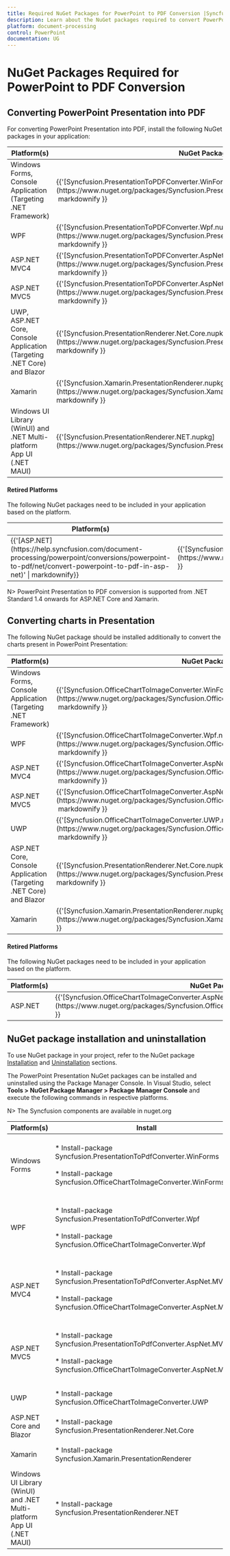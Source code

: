```yaml
---
title: Required NuGet Packages for PowerPoint to PDF Conversion |Syncfusion
description: Learn about the NuGet packages required to convert PowerPoint to PDF using the .NET PowerPoint (Presentation) library.
platform: document-processing
control: PowerPoint
documentation: UG
---
```

# NuGet Packages Required for PowerPoint to PDF Conversion

## Converting PowerPoint Presentation into PDF

For converting PowerPoint Presentation into PDF, install the following NuGet packages in your application:

<table>
<tr>
<thead>
<th><b>Platform(s)</b></th>
<th><b>NuGet Package</b></th>
</thead>
</tr>
<tr>
<td>
Windows Forms, Console Application (Targeting .NET Framework)
</td>
<td>
{{'[Syncfusion.PresentationToPDFConverter.WinForms.nupkg](https://www.nuget.org/packages/Syncfusion.PresentationToPdfConverter.WinForms/)'| markdownify }}
</td>
</tr>
<tr>
<td>
WPF
</td>
<td>
{{'[Syncfusion.PresentationToPDFConverter.Wpf.nupkg](https://www.nuget.org/packages/Syncfusion.PresentationToPdfConverter.Wpf/)'| markdownify }}
</td>
</tr>
<tr>
<td>
ASP.NET MVC4
</td>
<td>
{{'[Syncfusion.PresentationToPDFConverter.AspNet.Mvc4.nupkg](https://www.nuget.org/packages/Syncfusion.PresentationToPdfConverter.AspNet.Mvc4/)'| markdownify }}
</td>
</tr>
<tr>
<td>
ASP.NET MVC5
</td>
<td>
{{'[Syncfusion.PresentationToPDFConverter.AspNet.Mvc5.nupkg](https://www.nuget.org/packages/Syncfusion.PresentationToPdfConverter.AspNet.Mvc5/)'| markdownify }}
</td>
</tr>
<tr>
<td>
UWP, ASP.NET Core, Console Application (Targeting .NET Core) and Blazor
</td>
<td>
{{'[Syncfusion.PresentationRenderer.Net.Core.nupkg](https://www.nuget.org/packages/Syncfusion.PresentationRenderer.Net.Core/)'| markdownify }}
</td>
</tr>
<tr>
<td>
Xamarin
</td>
<td>
{{'[Syncfusion.Xamarin.PresentationRenderer.nupkg](https://www.nuget.org/packages/Syncfusion.Xamarin.PresentationRenderer/)'| markdownify }}
</td>
</tr>
<tr>
<td>
Windows UI Library (WinUI) and .NET Multi-platform App UI (.NET MAUI)
</td>
<td>
{{'[Syncfusion.PresentationRenderer.NET.nupkg](https://www.nuget.org/packages/Syncfusion.PresentationRenderer.NET/)'| markdownify }}<br/></td>
</tr>
</table>

#### Retired Platforms

The following NuGet packages need to be included in your application based on the platform.

<table>
<tr>
<thead>
<th><b>Platform(s)</b></th>
<th><b>NuGet Package</b></th>
</thead>
</tr>
<tr>
<td>
{{'[ASP.NET](https://help.syncfusion.com/document-processing/powerpoint/conversions/powerpoint-to-pdf/net/convert-powerpoint-to-pdf-in-asp-net)' | markdownify}}<br/></td>
<td>
{{'[Syncfusion.PresentationToPDFConverter.AspNet.nupkg](https://www.nuget.org/packages/Syncfusion.PresentationToPdfConverter.AspNet)'|markdownify }}
</td>
</tr>
</table>

N> PowerPoint Presentation to PDF conversion is supported from .NET Standard 1.4 onwards for ASP.NET Core and Xamarin.

## Converting charts in Presentation

The following NuGet package should be installed additionally to convert the charts present in PowerPoint Presentation:

<table>
<tr>
<thead>
<th><b>Platform(s)</b></th>
<th><b>NuGet Package</b></th>
</thead>
</tr>
<tr>
<td>
Windows Forms, Console Application (Targeting .NET Framework)
</td>
<td>
{{'[Syncfusion.OfficeChartToImageConverter.WinForms.nupkg](https://www.nuget.org/packages/Syncfusion.OfficeChartToImageConverter.WinForms/)'| markdownify }}
</td>
</tr>
<tr>
<td>
WPF
</td>
<td>
{{'[Syncfusion.OfficeChartToImageConverter.Wpf.nupkg](https://www.nuget.org/packages/Syncfusion.OfficeChartToImageConverter.Wpf/)'| markdownify }}
</td>
</tr>
<tr>
<td>
ASP.NET MVC4
</td>
<td>
{{'[Syncfusion.OfficeChartToImageConverter.AspNet.Mvc4.nupkg](https://www.nuget.org/packages/Syncfusion.OfficeChartToImageConverter.AspNet.Mvc4/)'| markdownify }}
</td>
</tr>
<tr>
<td>
ASP.NET MVC5
</td>
<td>
{{'[Syncfusion.OfficeChartToImageConverter.AspNet.Mvc5.nupkg](https://www.nuget.org/packages/Syncfusion.OfficeChartToImageConverter.AspNet.Mvc5/)'| markdownify }}
</td>
</tr>
<tr>
<td>
UWP
</td>
<td>
{{'[Syncfusion.OfficeChartToImageConverter.UWP.nupkg](https://www.nuget.org/packages/Syncfusion.OfficeChartToImageConverter.UWP/)'| markdownify }}
</td>
</tr>
<tr>
<td>
ASP.NET Core, Console Application (Targeting .NET Core) and Blazor
</td>
<td>
{{'[Syncfusion.PresentationRenderer.Net.Core.nupkg](https://www.nuget.org/packages/Syncfusion.PresentationRenderer.Net.Core/)'| markdownify }}
</td>
</tr>
<tr>
<td>
Xamarin
</td>
<td>
{{'[Syncfusion.Xamarin.PresentationRenderer.nupkg](https://www.nuget.org/packages/Syncfusion.Xamarin.PresentationRenderer/)'| markdownify }}<br/>
</td>
</tr>
</table>

#### Retired Platforms

The following NuGet packages need to be included in your application based on the platform.

<table>
<tr>
<thead>
<th><b>Platform(s)</b></th>
<th><b>NuGet Package</b></th>
</thead>
</tr>
<tr>
<td>
ASP.NET<br/></td>
<td>
{{'[Syncfusion.OfficeChartToImageConverter.AspNet.nupkg](https://www.nuget.org/packages/Syncfusion.OfficeChartToImageConverter.AspNet)'|markdownify }}
</td>
</tr>
</table>

## NuGet package installation and uninstallation

To use NuGet package in your project, refer to the NuGet package [Installation](https://help.syncfusion.com/extension/syncfusion-nuget-packages/nuget-packages) and [Uninstallation](https://help.syncfusion.com/extension/syncfusion-nuget-packages/nuget-uninstallation-process) sections.

The PowerPoint Presentation NuGet packages can be installed and uninstalled using the Package Manager Console. In Visual Studio, select **Tools > NuGet Package Manager > Package Manager Console** and execute the following commands in respective platforms.

N> The Syncfusion components are available in nuget.org

<table>
<tr>
<thead>
<th><b>Platform(s)</b></th>
<th><b>Install</b></th>
<th><b>Uninstall</b></th>
</thead>
</tr>
<tr>
<td>
Windows Forms
</td>
<td>
* Install-package Syncfusion.PresentationToPdfConverter.WinForms<br/><br/>
* Install-package Syncfusion.OfficeChartToImageConverter.WinForms
</td>
<td>
* Uninstall-package Syncfusion.PresentationToPdfConverter.WinForms -RemoveDependencies <br/><br/>
* Uninstall-package Syncfusion.OfficeChartToImageConverter.WinForms -RemoveDependencies                             
</td>
</tr>
<tr>
<td>
WPF
</td>
<td>
* Install-package Syncfusion.PresentationToPdfConverter.Wpf<br/><br/>
* Install-package Syncfusion.OfficeChartToImageConverter.Wpf
</td>
<td>
* Uninstall-package Syncfusion.PresentationToPdfConverter.Wpf -RemoveDependencies <br/><br/>
* Uninstall-package Syncfusion.OfficeChartToImageConverter.Wpf -RemoveDependencies  
</td>
</tr>
<tr>
<td>
ASP.NET MVC4
</td>
<td>
* Install-package Syncfusion.PresentationToPdfConverter.AspNet.MVC4<br/><br/>
* Install-package Syncfusion.OfficeChartToImageConverter.AspNet.MVC4
</td>
<td>
* Uninstall-package Syncfusion.PresentationToPdfConverter.AspNet.MVC4 -RemoveDependencies <br/><br/>
* Uninstall-package Syncfusion.OfficeChartToImageConverter.AspNet.MVC4 -RemoveDependencies  
</td>
</tr>
<tr>
<td>
ASP.NET MVC5
</td>
<td>
* Install-package Syncfusion.PresentationToPdfConverter.AspNet.MVC5<br/><br/>
* Install-package Syncfusion.OfficeChartToImageConverter.AspNet.MVC5
</td>
<td>
* Uninstall-package Syncfusion.PresentationToPdfConverter.AspNet.MVC5 -RemoveDependencies <br/><br/>
* Uninstall-package Syncfusion.OfficeChartToImageConverter.AspNet.MVC5 -RemoveDependencies  
</td>
</tr>
<tr>
<td>
UWP
</td>
<td>
* Install-package Syncfusion.OfficeChartToImageConverter.UWP
</td>
<td>
* Uninstall-package Syncfusion.OfficeChartToImageConverter.UWP -RemoveDependencies 
</td>
</tr>
<tr>
<td>
ASP.NET Core and Blazor
</td>
<td>
* Install-package Syncfusion.PresentationRenderer.Net.Core
</td>
<td>
* Uninstall-package Syncfusion.PresentationRenderer.Net.Core - RemoveDependencies
</td>
</tr>
<tr>
<td>
Xamarin
</td>
<td>
* Install-package Syncfusion.Xamarin.PresentationRenderer
</td>
<td>
* Uninstall-package Syncfusion.Xamarin.PresentationRenderer - RemoveDependencies
</td>
</tr>
<tr>
<td>
Windows UI Library (WinUI) and .NET Multi-platform App UI (.NET MAUI)
</td>
<td>
* Install-package Syncfusion.PresentationRenderer.NET
</td>
<td>
* Uninstall-package Syncfusion.PresentationRenderer.NET - RemoveDependencies
</td>
</tr>
</table>
